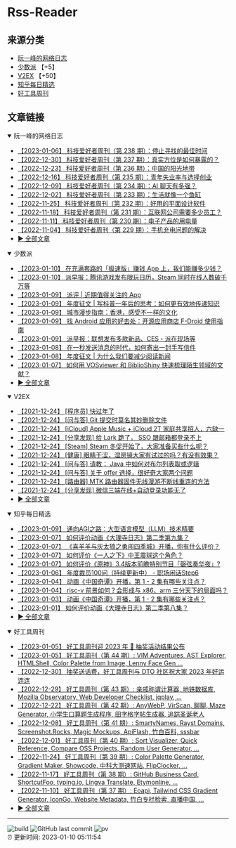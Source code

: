# Rss-Reader

## 来源分类

* [阮一峰的网络日志](#阮一峰的网络日志)
* [少数派](#少数派) 【+5】
* [V2EX](#V2EX) 【+50】
* [知乎每日精选](#知乎每日精选)
* [好工具周刊](#好工具周刊)

## 文章链接

<details open>
    <summary id="阮一峰的网络日志">
     阮一峰的网络日志
    </summary>


* [【2023-01-06】 科技爱好者周刊（第 238 期）：停止寻找的最佳时间](http://www.ruanyifeng.com/blog/2023/01/weekly-issue-238.html)
* [【2022-12-30】 科技爱好者周刊（第 237 期）：真实方位是如何暴露的？](http://www.ruanyifeng.com/blog/2022/12/weekly-issue-237.html)
* [【2022-12-23】 科技爱好者周刊（第 236 期）：中国的阳光地带](http://www.ruanyifeng.com/blog/2022/12/weekly-issue-236.html)
* [【2022-12-16】 科技爱好者周刊（第 235 期）：青年失业率与选择创业](http://www.ruanyifeng.com/blog/2022/12/weekly-issue-235.html)
* [【2022-12-09】 科技爱好者周刊（第 234 期）：AI 聊天有多强？](http://www.ruanyifeng.com/blog/2022/12/weekly-issue-234.html)
* [【2022-12-02】 科技爱好者周刊（第 233 期）：生活就像一个鱼缸](http://www.ruanyifeng.com/blog/2022/12/weekly-issue-233.html)
* [【2022-11-25】 科技爱好者周刊（第 232 期）：好用的平面设计软件](http://www.ruanyifeng.com/blog/2022/11/weekly-issue-232.html)
* [【2022-11-18】 科技爱好者周刊（第 231 期）：互联网公司需要多少员工？](http://www.ruanyifeng.com/blog/2022/11/weekly-issue-231.html)
* [【2022-11-11】 科技爱好者周刊（第 230 期）：电子产品的用电量](http://www.ruanyifeng.com/blog/2022/11/weekly-issue-230.html)
* [【2022-11-04】 科技爱好者周刊（第 229 期）：手机充电问题的解决](http://www.ruanyifeng.com/blog/2022/11/weekly-issue-229.html)
* [:arrow_forward: 全部文章](data/阮一峰的网络日志.md)
</details>

<details open>
    <summary id="少数派">
     少数派
    </summary>


* [【2023-01-10】 在充满套路的「极速版」赚钱 App 上，我们能赚多少钱？](https://sspai.com/post/77705)
* [【2023-01-10】 派早报：腾讯游戏发布限玩日历，Steam 同时在线人数破千万等](https://sspai.com/post/77735)
* [【2023-01-09】 派评 | 近期值得关注的 App](https://sspai.com/post/77722)
* [【2023-01-09】 年度征文 | 写科普一年后的思考：如何更有效地传递知识](https://sspai.com/post/77655)
* [【2023-01-09】 城市漫步指南：香港，感受不一样的文化](https://sspai.com/post/77716)
* [【2023-01-09】 找 Android 应用的好去处：开源应用商店 F-Droid 使用指南](https://sspai.com/post/77601)
* [【2023-01-09】 派早报：联想发布多款新品、CES・派在现场等](https://sspai.com/post/77709)
* [【2023-01-08】 在一秒发送消息的时代，如何寄出一封手写信件](https://sspai.com/post/77691)
* [【2023-01-08】 年度征文 | 为什么我们要减少阅读新闻](https://sspai.com/post/77426)
* [【2023-01-07】 如何用 VOSviewer 和 BiblioShiny 快速梳理陌生领域的文献？](https://sspai.com/post/75738)
* [:arrow_forward: 全部文章](data/少数派.md)
</details>

<details open>
    <summary id="V2EX">
     V2EX
    </summary>


* [【2021-12-24】 [程序员] 快过年了](https://www.v2ex.com/t/824201)
* [【2021-12-24】 [问与答] Git 提交时莫名其妙删除文件](https://www.v2ex.com/t/824200)
* [【2021-12-24】 [iCloud] Apple Music + iCloud 2T 家庭共享招人，六缺一](https://www.v2ex.com/t/824199)
* [【2021-12-24】 [分享发现] 给 Lark 跪了， SSO 跟邮箱都登录不上](https://www.v2ex.com/t/824198)
* [【2021-12-24】 [Steam] Steam 冬促开始了，大家准备买些什么呢？](https://www.v2ex.com/t/824197)
* [【2021-12-24】 [健康] 眼睛干涩，湿房镜大家有试过的吗？有没有效果？](https://www.v2ex.com/t/824196)
* [【2021-12-24】 [问与答] 请教： Java 中如何对布尔列表取或逻辑](https://www.v2ex.com/t/824194)
* [【2021-12-24】 [问与答] 关于 offer 选择，很好奇大家两个问题](https://www.v2ex.com/t/824192)
* [【2021-12-24】 [路由器] MTK 路由器固件无线漫游不断线重连的方法](https://www.v2ex.com/t/824191)
* [【2021-12-24】 [分享发现] 微信三端在线+自动登录功能无了](https://www.v2ex.com/t/824190)
* [:arrow_forward: 全部文章](data/V2EX.md)
</details>

<details open>
    <summary id="知乎每日精选">
     知乎每日精选
    </summary>


* [【2023-01-09】 通向AGI之路：大型语言模型（LLM）技术精要](http://zhuanlan.zhihu.com/p/597586623?utm_campaign=rss&utm_medium=rss&utm_source=rss&utm_content=title)
* [【2023-01-07】 如何评价动画《大理寺日志》第二季第九集？](http://www.zhihu.com/question/577321573/answer/2834129926?utm_campaign=rss&utm_medium=rss&utm_source=rss&utm_content=title)
* [【2023-01-07】 《喜羊羊与灰太狼之勇闯四季城》开播，你有什么评价？](http://www.zhihu.com/question/574419216/answer/2833662743?utm_campaign=rss&utm_medium=rss&utm_source=rss&utm_content=title)
* [【2023-01-07】 如何评价《一人之下》中王震球这个角色？](http://www.zhihu.com/question/278187496/answer/2830707129?utm_campaign=rss&utm_medium=rss&utm_source=rss&utm_content=title)
* [【2023-01-07】 如何评价《原神》3.4版本前瞻特别节目「磬弦奏华夜」?](http://www.zhihu.com/question/577156659/answer/2833637210?utm_campaign=rss&utm_medium=rss&utm_source=rss&utm_content=title)
* [【2023-01-06】 年度裁员100问（持续更新中） - 职场闲话Step6](http://zhuanlan.zhihu.com/p/596856335?utm_campaign=rss&utm_medium=rss&utm_source=rss&utm_content=title)
* [【2023-01-04】 动画《中国奇谭》开播，第 1 - 2 集有哪些关注点？](http://www.zhihu.com/question/576059467/answer/2827337778?utm_campaign=rss&utm_medium=rss&utm_source=rss&utm_content=title)
* [【2023-01-04】 risc-v 前景如何？会形成与 x86、arm 三分天下的局面吗？](http://www.zhihu.com/question/357557401/answer/2828629042?utm_campaign=rss&utm_medium=rss&utm_source=rss&utm_content=title)
* [【2023-01-03】 动画《中国奇谭》开播，第 1 - 2 集有哪些关注点？](http://www.zhihu.com/question/576059467/answer/2827032927?utm_campaign=rss&utm_medium=rss&utm_source=rss&utm_content=title)
* [【2023-01-01】 如何评价动画《大理寺日志》第二季第八集？](http://www.zhihu.com/question/575907778/answer/2823953519?utm_campaign=rss&utm_medium=rss&utm_source=rss&utm_content=title)
* [:arrow_forward: 全部文章](data/知乎每日精选.md)
</details>

<details open>
    <summary id="好工具周刊">
     好工具周刊
    </summary>


* [【2023-01-05】 好工具周刊迎 2023 年 🎰 抽奖活动结果公布](https://bestxtools.zhubai.love/posts/2222709322708946944)
* [【2023-01-05】 好工具周刊（第 44 期）: VIM Adventures, AST Explorer, HTMLShell, Color Palette from Image, Lenny Face Gen ...](https://bestxtools.zhubai.love/posts/2222686910009311232)
* [【2022-12-30】 抽奖送话费，好工具周刊与 DTO 社区祝大家 2023 年好运连连](https://bestxtools.zhubai.love/posts/2220452503982727168)
* [【2022-12-29】 好工具周刊（第 43 期）: 亲戚称谓计算器, 地铁数据库, Mozilla Observatory, Web Developer Checklist, jqplay, ...](https://bestxtools.zhubai.love/posts/2220148863686438912)
* [【2022-12-22】 好工具周刊（第 42 期）: AnyWebP, VirScan, 聊聊, Maze Generator, 小学生口算题生成程序, 田字格字帖生成器, 追踪圣诞老人](https://bestxtools.zhubai.love/posts/2217542996243800064)
* [【2022-12-08】 好工具周刊（第 41 期）: SmartyNames, Rayst Domains, Screenshot.Rocks, Magic Mockups, ApiFlash, 竹白百科, sssbar](https://bestxtools.zhubai.love/posts/2212546213424480256)
* [【2022-12-01】 好工具周刊（第 40 期）: Sort Visualizer, Quick Reference, Compare OSS Projects, Random User Generator, ...](https://bestxtools.zhubai.love/posts/2210024210603786240)
* [【2022-11-24】 好工具周刊（第 39 期）: Color Palette Generator, Gradient Maker, Showcode, 中科大测速网站, FlipClocker, ...](https://bestxtools.zhubai.love/posts/2207495485110075392)
* [【2022-11-17】 好工具周刊（第 38 期）: GitHub Business Card, ShortcutFoo, typing.io, Lingva Translate, Etymonline, ...](https://bestxtools.zhubai.love/posts/2204976619335163904)
* [【2022-11-10】 好工具周刊（第 37 期）: Eoapi, Tailwind CSS Gradient Generator, IconGo, Website Metadata, 竹白专栏检索, 直播中国, ...](https://bestxtools.zhubai.love/posts/2202403256725368832)
* [:arrow_forward: 全部文章](data/好工具周刊.md)
</details>


---

![build](https://github.com/LikaiLee/rss-reader/workflows/rss%20reader/badge.svg)
![GitHub last commit](https://img.shields.io/github/last-commit/likailee/rss-reader)
![pv](https://pageview.vercel.app/?github_user=likailee) <br>
:alarm_clock: 更新时间: 2023-01-10 05:11:54